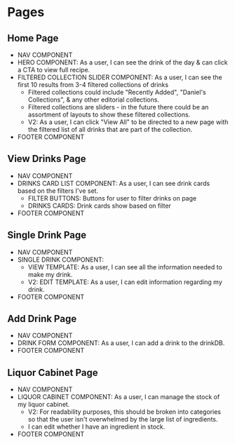# Pages

## Home Page
- NAV COMPONENT
- HERO COMPONENT: As a user, I can see the drink of the day & can click a CTA to view full recipe.
- FILTERED COLLECTION SLIDER COMPONENT: As a user, I can see the first 10 results from 3-4 filtered collections of drinks
	- Filtered collections could include "Recently Added", "Daniel's Collections", & any other editorial collections.
	- Filtered collections are sliders - in the future there could be an assortment of layouts to show these filtered collections.
	- V2: As a user, I can click "View All" to be directed to a new page with the filtered list of all drinks that are part of the collection.
- FOOTER COMPONENT

## View Drinks Page
- NAV COMPONENT
- DRINKS CARD LIST COMPONENT: As a user, I can see drink cards based on the filters I've set.
	- FILTER BUTTONS: Buttons for user to filter drinks on page
	- DRINKS CARDS: Drink cards show based on filter
- FOOTER COMPONENT

## Single Drink Page
- NAV COMPONENT
- SINGLE DRINK COMPONENT: 
	- VIEW TEMPLATE: As a user, I can see all the information needed to make my drink. 
	- V2: EDIT TEMPLATE: As a user, I can edit information regarding my drink.
- FOOTER COMPONENT

## Add Drink Page
- NAV COMPONENT
- DRINK FORM COMPONENT: As a user, I can add a drink to the drinkDB.
- FOOTER COMPONENT

## Liquor Cabinet Page
- NAV COMPONENT
- LIQUOR CABINET COMPONENT: As a user, I can manage the stock of my liquor cabinet.
	- V2: For readability purposes, this should be broken into categories so that the user isn't overwhelmed by the large list of ingredients.
	- I can edit whether I have an ingredient in stock.
- FOOTER COMPONENT